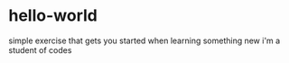 # hello-world
simple exercise that gets you started when learning something new
i'm a student of codes

